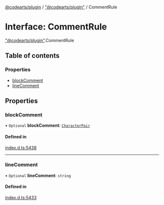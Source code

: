 [@codearts/plugin](../README.md) / ["@codearts/plugin"](../modules/_codearts_plugin_.md) / CommentRule

# Interface: CommentRule

["@codearts/plugin"](../modules/_codearts_plugin_.md).CommentRule

## Table of contents

### Properties

- [blockComment](codearts_plugin_.CommentRule.md#blockcomment)
- [lineComment](codearts_plugin_.CommentRule.md#linecomment)

## Properties

### blockComment

• `Optional` **blockComment**: [`CharacterPair`](../modules/_codearts_plugin_.md#characterpair)

#### Defined in

[index.d.ts:5438](https://github.com/huaweicloud/cloudide-plugin-api/blob/3b0eee8/index.d.ts#L5438)

___

### lineComment

• `Optional` **lineComment**: `string`

#### Defined in

[index.d.ts:5433](https://github.com/huaweicloud/cloudide-plugin-api/blob/3b0eee8/index.d.ts#L5433)
